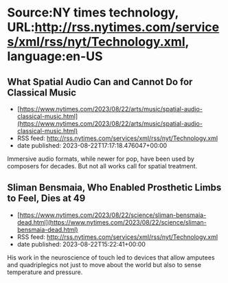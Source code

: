 # Source:NY times technology, URL:http://rss.nytimes.com/services/xml/rss/nyt/Technology.xml, language:en-US

## What Spatial Audio Can and Cannot Do for Classical Music
 - [https://www.nytimes.com/2023/08/22/arts/music/spatial-audio-classical-music.html](https://www.nytimes.com/2023/08/22/arts/music/spatial-audio-classical-music.html)
 - RSS feed: http://rss.nytimes.com/services/xml/rss/nyt/Technology.xml
 - date published: 2023-08-22T17:17:18.476047+00:00

Immersive audio formats, while newer for pop, have been used by composers for decades. But not all works call for spatial treatment.

## Sliman Bensmaia, Who Enabled Prosthetic Limbs to Feel, Dies at 49
 - [https://www.nytimes.com/2023/08/22/science/sliman-bensmaia-dead.html](https://www.nytimes.com/2023/08/22/science/sliman-bensmaia-dead.html)
 - RSS feed: http://rss.nytimes.com/services/xml/rss/nyt/Technology.xml
 - date published: 2023-08-22T15:22:41+00:00

His work in the neuroscience of touch led to devices that allow amputees and quadriplegics not just to move about the world but also to sense temperature and pressure.

